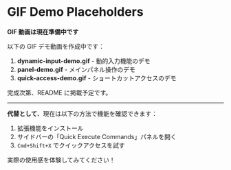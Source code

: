 # GIF Demo Placeholders

**GIF 動画は現在準備中です**

以下の GIF デモ動画を作成中です：

1. **dynamic-input-demo.gif** - 動的入力機能のデモ
2. **panel-demo.gif** - メインパネル操作のデモ
3. **quick-access-demo.gif** - ショートカットアクセスのデモ

完成次第、README に掲載予定です。

---

**代替として**、現在は以下の方法で機能を確認できます：

1. 拡張機能をインストール
2. サイドバーの「Quick Execute Commands」パネルを開く
3. `Cmd+Shift+X` でクイックアクセスを試す

実際の使用感を体験してみてください！
